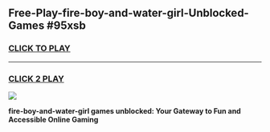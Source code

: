 
## Free-Play-fire-boy-and-water-girl-Unblocked-Games #95xsb
<h3>
<a href="https://news.freeplayer.one?title=fire-boy-and-water-girl&ref=8M">CLICK TO PLAY</a></h3>
<hr>

<h3>
<a href="https://news.freeplayer.one?title=fire-boy-and-water-girl&ref=8M">CLICK 2 PLAY</a>
  
</h3>

<a href="https://news.freeplayer.one?title=fire-boy-and-water-girl&ref=8M"><img src="https://clearcache.store/games.png"></a>


**fire-boy-and-water-girl games unblocked: Your Gateway to Fun and Accessible Online Gaming**
